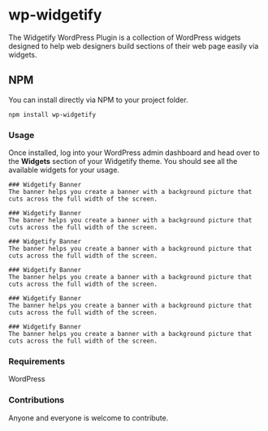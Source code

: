 # wp-widgetify
The Widgetify WordPress Plugin is a collection of WordPress widgets designed to help web designers build sections of their web page easily via widgets.

## NPM
You can install directly via NPM to your project folder.
```
npm install wp-widgetify
``` 

### Usage
Once installed, log into your WordPress admin dashboard and head over to the **Widgets** section of your Widgetify theme. You should see all the available widgets for your usage.
```
### Widgetify Banner
The banner helps you create a banner with a background picture that cuts across the full width of the screen.

### Widgetify Banner
The banner helps you create a banner with a background picture that cuts across the full width of the screen.

### Widgetify Banner
The banner helps you create a banner with a background picture that cuts across the full width of the screen.

### Widgetify Banner
The banner helps you create a banner with a background picture that cuts across the full width of the screen.

### Widgetify Banner
The banner helps you create a banner with a background picture that cuts across the full width of the screen.

### Widgetify Banner
The banner helps you create a banner with a background picture that cuts across the full width of the screen.
```
### Requirements
WordPress

### Contributions
Anyone and everyone is welcome to contribute.
